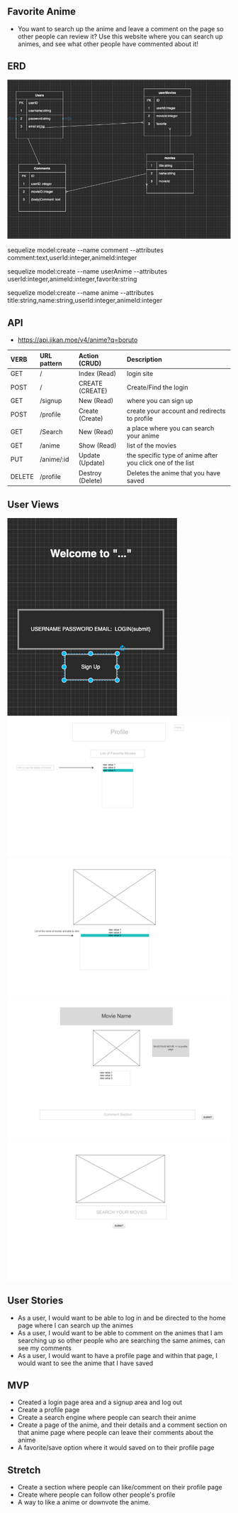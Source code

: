 ## Favorite Anime
* You want to search up the anime and leave a comment on the page so other people can review it? Use this website where you can search up animes, and see what other people have commented about it!

## ERD
![ERD](wireframe.png)

sequelize model:create --name comment --attributes comment:text,userId:integer,animeId:integer

sequelize model:create --name userAnime --attributes userId:integer,animeId:integer,favorite:string

sequelize model:create --name anime --attributes title:string,name:string,userId:integer,animeId:integer







## API
* https://api.jikan.moe/v4/anime?q=boruto


| VERB | URL pattern | Action \(CRUD\) | Description |
| :--- | :--- | :--- | :--- |
| GET | / | Index \(Read\) | login site |
| POST | / | CREATE \(CREATE\) | Create/Find the login |
| GET | /signup | New \(Read\) | where you can sign up |
| POST | /profile | Create \(Create\) | create your account and redirects to profile |
| GET | /Search | New \(Read\) | a place where you can search your anime |
| GET | /anime | Show \(Read\) | list of the movies |
| PUT | /anime/:id | Update \(Update\) | the specific type of anime after you click one of the list |
| DELETE | /profile | Destroy \(Delete\) | Deletes the anime that you have saved |

## User Views
![UserViews](FrontPage.png)
![ProfileView](profile.png)
![details](details.png)
![detailsMovie](detailsmovie.png)
![search](search.png)

## User Stories
* As a user, I would want to be able to log in and be directed to the home page where I can search up the animes
* As a user, I would want to be able to comment on the animes that I am searching up so other people who are searching the same animes, can see my comments
* As a user, I would want to have a profile page and within that page, I would want to see the anime that I have saved

## MVP 
* Created a login page area and a signup area and log out
* Create a profile page
* Create a search engine where people can search their anime
* Create a page of the anime, and their details and a comment section on that anime page where people can leave their comments about the anime
* A favorite/save option where it would saved on to their profile page

## Stretch
* Create a section where people can like/comment on their profile page
* Create where people can follow other people's profile
* A way to like a anime or downvote the anime.